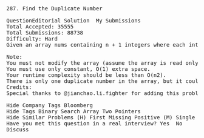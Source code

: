 <pre>
287. Find the Duplicate Number 

QuestionEditorial Solution  My Submissions
Total Accepted: 35555
Total Submissions: 88738
Difficulty: Hard
Given an array nums containing n + 1 integers where each integer is between 1 and n (inclusive), prove that at least one duplicate number must exist. Assume that there is only one duplicate number, find the duplicate one.

Note:
You must not modify the array (assume the array is read only).
You must use only constant, O(1) extra space.
Your runtime complexity should be less than O(n2).
There is only one duplicate number in the array, but it could be repeated more than once.
Credits:
Special thanks to @jianchao.li.fighter for adding this problem and creating all test cases.

Hide Company Tags Bloomberg
Hide Tags Binary Search Array Two Pointers
Hide Similar Problems (H) First Missing Positive (M) Single Number (M) Linked List Cycle II (M) Missing Number
Have you met this question in a real interview? Yes  No
Discuss
</pre>
